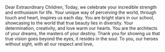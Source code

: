 Dear Extraordinary Children,
Today, we celebrate your incredible strength and 
enthusiasm for life. Your unique way of perceiving the 
world, through touch and heart, inspires us each day. 
You are bright stars in our school, showcasing to the 
world that true beauty lies in diversity.
Your determination, creativity, and love warm our 
hearts. You are the architects of your dreams, the 
masters of your destiny. Thank you for showing us that 
true vision goes beyond the eyes, it resides in the soul.
To you, our heroes without sight, with all our respect 
and love,
